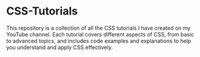 # CSS-Tutorials
This repository is a collection of all the CSS tutorials I have created on my YouTube channel. Each tutorial covers different aspects of CSS, from basic to advanced topics, and includes code examples and explanations to help you understand and apply CSS effectively.

